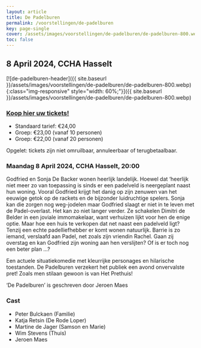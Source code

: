 ```yaml
---
layout: article
title: De Padelburen
permalink: /voorstellingen/de-padelburen
key: page-single
cover: /assets/images/voorstellingen/de-padelburen/de-padelburen-800.webp
toc: false
---
```


## 8 April 2024, CCHA Hasselt

<!--more-->

[![de-padelburen-header]({{ site.baseurl }}/assets/images/voorstellingen/de-padelburen/de-padelburen-800.webp){:class="img-responsive" style="width: 60%;"}]({{ site.baseurl }}/assets/images/voorstellingen/de-padelburen/de-padelburen-800.webp)

### [Koop hier uw tickets!](https://tickets.roodfluweel.be/reprise/Show/SeatSelection/325331ab-e3b2-418a-8f83-edaf1d080da2)

- Standaard tarief: €24,00
- Groep: €23,00 (vanaf 10 personen)
- Groep: €22,00 (vanaf 20 personen)

Opgelet: tickets zijn niet omruilbaar, annuleerbaar of terugbetaalbaar.

### Maandag 8 April 2024, CCHA Hasselt, 20:00

Godfried en Sonja De Backer wonen heerlijk landelijk. Hoewel dat ‘heerlijk niet meer zo van toepassing is sinds er een padelveld is neergeplant naast hun woning. Vooral Godfried krijgt het danig op zijn zenuwen van het eeuwige getok op de rackets en de bijzonder luidruchtige spelers. Sonja kan die zorgen nog weg-jodelen maar Godfried slaagt er niet in te leven met de Padel-overlast. Het kan zo niet langer verder. Ze schakelen Dimitri de Belder in een joviale immomakelaar, want verhuizen lijkt voor hen de enige optie. Maar hoe een huis te verkopen dat net naast een padelveld ligt? Tenzij een echte padelliefhebber er komt wonen natuurlijk. Barrie is zo iemand, verslaafd aan Padel, net zoals zijn vriendin Rachel. Gaan zij overstag en kan Godfried zijn woning aan hen verslijten? Of is er toch nog een beter plan …?

Een actuele situatiekomedie met kleurrijke personages en hilarische toestanden. De Padelburen verzekert het publiek een avond onvervalste pret! Zoals men stilaan gewoon is van Het Prethuis!

‘De Padelburen’ is geschreven door Jeroen Maes

### Cast
* Peter Bulckaen (Familie)
* Katja Retsin (De Rode Loper)
* Martine de Jager (Samson en Marie)
* Wim Stevens (Thuis)
* Jeroen Maes
